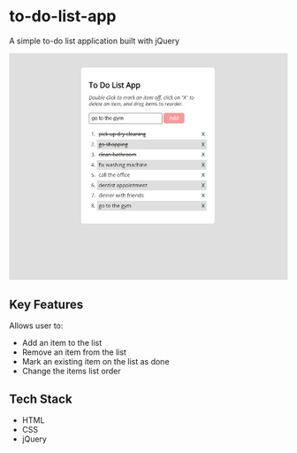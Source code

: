 # to-do-list-app

A simple to-do list application built with jQuery

![To-do List image](img/to-do.jpg?raw=true "Title")

## Key Features

Allows user to:

- Add an item to the list
- Remove an item from the list
- Mark an existing item on the list as done
- Change the items list order

## Tech Stack

- HTML
- CSS
- jQuery


